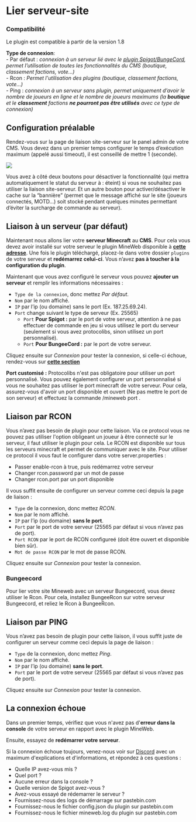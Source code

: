 # Lier serveur-site

<aside class="alert alert-warning">
  <h3>Compatibilité</h3>
  <p>Le plugin est compatible à partir de la version 1.8</p>
</aside>
<aside class="alert alert-info">
  <p><strong>Type de connexion</strong>:  <br>
  - Par défaut : <em>connexion à un serveur lié avec le <a href="https://github.com/MineWeb/ServerBridge/raw/master/mineweb_bridge-3.0.4.jar">plugin Spigot/BungeCord</a>, permet l’utilisation de toutes les fonctionnalités du CMS (boutique, classement factions, vote…)</em> <br>
  - Rcon : <em>Permet l'utilisation des plugins (boutique, classement factions, vote…)</em></br>
  - Ping : <em>connexion à un serveur sans plugin, permet uniquement d’avoir le nombre de joueurs en ligne et le nombre de joueurs maximums (la <strong>boutique</strong> et le <strong>classement</strong> factions <strong>ne pourront pas être utilisés</strong> avec ce type de connexion) </em></p>
</aside>

## Configuration préalable

Rendez-vous sur la page de liaison site-serveur sur le panel admin de votre CMS.
Vous devez dans un premier temps configurer le temps d’exécution maximum (appelé aussi timeout), il est conseillé de mettre 1 (seconde).

![](https://docs.mineweb.org/images/server_timeout.png)

<aside class="alert alert-info">
Vous avez à côté deux boutons pour désactiver la fonctionnalité (qui mettra automatiquement le statut du serveur à : éteint) si vous ne souhaitez pas utiliser la liaison site-serveur. Et un autre bouton pour activer/désactiver le cache sur la “bannière” (permet que le message affiché sur le site (joueurs connectés, MOTD…) soit stocké pendant quelques minutes permettant d’éviter la surcharge de commande au serveur).
</aside>

## Liaison à un serveur (par défaut)

Maintenant nous allons lier votre __serveur Minecraft__ au __CMS__. Pour cela vous devez avoir installé sur votre serveur le plugin MineWeb disponible à [**cette adresse**](https://github.com/MineWeb/ServerBridge/raw/master/mineweb_bridge-3.0.4.jar).
Une fois le plugin téléchargé, placez-le dans votre dossier `plugins` de votre serveur et __redémarrez celui-ci__.
Vous n’avez __pas à toucher à la configuration du plugin__.

Maintenant que vous avez configuré le serveur vous pouvez __ajouter un serveur__ et remplir les informations nécessaires :

- `Type de la connexion`, donc mettez _Par défaut_.
- `Nom` par le nom affiché.
- `IP` par l’ip (ou domaine) sans le port (Ex. 187.25.69.24).
- `Port` change suivant le type de serveur (Ex. 25565)
  - `Port` **Pour Spigot :** par le port de votre serveur, attention à ne pas effectuer de commande en jeu si vous utilisez le port du serveur (seulement si vous avez protocolibs, sinon utilisez un port personnalisé).
  - `Port` **Pour BungeeCord :** par le port de votre serveur.

Cliquez ensuite sur _Connexion_ pour tester la connexion, si celle-ci échoue, rendez-vous sur [**cette section**](https://docs.mineweb.org/#la-connexion-choue)

<aside class="alert alert-warning">
<b>Port customisé :</b> Protocolibs n'est pas obligatoire pour utiliser un port personnalisé. Vous pouvez également configurer un port personnalisé si vous ne souhaitez pas utiliser le port minecraft de votre serveur. Pour cela, assurez-vous d'avoir un port disponible et ouvert (Ne pas mettre le port de son serveur) et effectuez la commande /mineweb port <port>.
</aside>

## Liaison par RCON

Vous n’avez pas besoin de plugin pour cette liaison. Via ce protocol vous ne pouvez pas utiliser l'option obligeant un joueur à être connecté sur le serveur, il faut utiliser le plugin pour cela. 
Le RCON est disponible sur tous les serveurs minecraft et permet de communiquer avec le site. Pour utiliser ce protocol il vous faut le configurer dans votre server.properties :

- Passer enable-rcon à true, puis redémarrez votre serveur
- Changer rcon.password par un mot de passe
- Changer rcon.port par un port disponible

Il vous suffit ensuite de configurer un serveur comme ceci depuis la page de liaison :

- `Type` de la connexion, donc mettez _RCON_.
- `Nom` par le nom affiché.
- `IP` par l’ip (ou domaine) __sans le port__.
- `Port` par le port de votre serveur (25565 par défaut si vous n’avez pas de port).
- `Port RCON` par le port de RCON configureé (doit être ouvert et disponible bien sûr).
- `Mot de passe RCON` par le mot de passe RCON.

Cliquez ensuite sur _Connexion_ pour tester la connexion.

<aside class="alert alert-warning">
  <h3>Bungeecord</h3>
  <p>Pour lier votre site Mineweb avec un serveur Bungeecord, vous devez utiliser le Rcon. Pour cela, installez BungeeRcon sur votre serveur Bungeecord, et reliez le Rcon à BungeeRcon.</p>
</aside>

## Liaison par PING

Vous n’avez pas besoin de plugin pour cette liaison, il vous suffit juste de configurer un serveur comme ceci depuis la page de liaison :

- `Type` de la connexion, donc mettez _Ping_.
- `Nom` par le nom affiché.
- `IP` par l’ip (ou domaine) __sans le port__.
- `Port` par le port de votre serveur (25565 par défaut si vous n’avez pas de port).

Cliquez ensuite sur _Connexion_ pour tester la connexion.

## La connexion échoue

Dans un premier temps, vérifiez que vous n'avez pas d'__erreur dans la console__ de votre serveur en rapport avec le plugin MineWeb.

Ensuite, essayez de __redémarrer votre serveur__.

Si la connexion échoue toujours, venez-nous voir sur [Discord](https://discordapp.com/invite/3QYdt8r) avec un maximum d'explications et d'informations, et répondez à ces questions :

- Quelle IP avez-vous mis ?
- Quel port ?
- Aucune erreur dans la console ?
- Quelle version de Spigot avez-vous ?
- Avez-vous essayé de rédemarrer le serveur ?
- Fournissez-nous des logs de démarrage sur pastebin.com
- Fournissez-nous le fichier config.json du plugin sur pastebin.com
- Fournissez-nous le fichier mineweb.log du plugin sur pastebin.com
